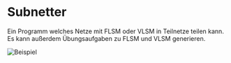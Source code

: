 # Subnetter
Ein Programm welches Netze mit FLSM oder VLSM in Teilnetze teilen kann. Es kann außerdem Übungsaufgaben zu FLSM und VLSM generieren.

![Beispiel](https://i.imgur.com/SuI3Hgh.png)
